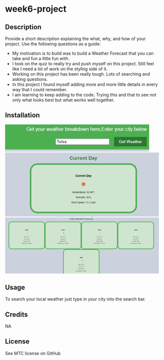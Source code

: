 # week6-project

## Description

Provide a short description explaining the what, why, and how of your project. Use the following questions as a guide:

- My motivation is to build was to build a Weather Forecast that you can take and fun a little fun with.
- I took on the quiz to really try and push myself on this project. Still feel like I need a lot of work on the styling side of it. 
- Working on this project has been really tough. Lots of searching and asking questions.
- In this project I found myself adding more and more little details in every way that I could remember. 
- I am learning to keep adding to the code. Trying this and that to see not only what looks best but what works well together. 


## Installation

![Search Bar](<images/Screenshot 2023-09-21 182405.png>)
![Current Local Weather](<images/Screenshot 2023-09-21 182414.png>)
![5 Day forecast](<images/Screenshot 2023-09-21 182425.png>)


## Usage
To search your local weather just type in your city into the search bar.  


## Credits

NA

## License

See MTC license on GitHub



